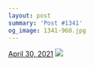 ```yaml
---
layout: post
summary: 'Post #1341'
og_image: 1341-960.jpg
---
```


<p>
  <time>
    <a href="/1341">April 30, 2021</a>
  </time>
  <a href="/1341">
    <img src="{{ site.assets_url }}/1341-480.jpg" srcset="{{ site.assets_url }}/1341-240.jpg 240w, {{ site.assets_url }}/1341-480.jpg 480w, {{ site.assets_url }}/1341-720.jpg 720w, {{ site.assets_url }}/1341-960.jpg 960w" sizes="(min-width: 700px) 50vw, calc(100vw - 2rem)" />
  </a>
</p>
